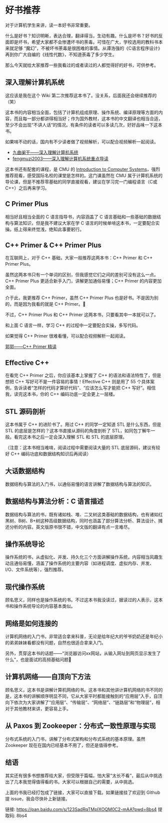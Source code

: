 # 好书推荐

对于计算机学生来讲，读一本好书非常重要。

什么是好书？知识明晰，表达合理，翻译得当，生动有趣。什么是坏书？好书的反面即是坏书，希望大家都不会惨遭坏书的荼毒。可惜在广大，学校选用的教科书本来就足够 “魔幻”，不被坏书荼毒是很困难的事情。从谭浩强的《C语言程序设计》再到你广大自编的《线性代数》，不知道荼毒了多少学生。

那么今天就给大家推荐一些我看过的或者读过的人都觉得好的好书，可供参考。

## 深入理解计算机系统

这应该是我在这个 Wiki 第二次推荐这本书了。没关系，后面我还会继续推荐的（笑）

这本书的内容相当全面，包括了计算机组成原理、操作系统、编译原理等方面的内容，而且每一部分都讲得相当好；作为国外教材，这本书的中文翻译也相当合适，至少不会出现“不讲人话”的情况。有条件的读者可以多读几次，好好品味一下这本书。

如果啃不动的话，国内有不少读者做了视频解析，可以配合视频解析一起阅读。

+ [九曲阑干——深入理解计算机系统](https://www.bilibili.com/video/BV1cD4y1D7uR/)
+ [fengmuzi2003——深入理解计算机系统重点导读](https://www.bilibili.com/video/BV1RK4y1R7Kf/)

这本书还有配套的课程，是 CMU 的 [Introduction to Computer Systems](https://www.bilibili.com/video/BV1iW411d7hd/)，强烈推荐观看，感受国际名校的课堂是怎样的。这门课虽然在 CMU 属于计算机系统的导论课，但是不推荐零基础的同学直接观看，建议在学习完一门编程语言（C或C++）之后再来学习。

## C Primer Plus

相当好且相当全面的 C 语言指导书，内容涵盖了 C 语言基础和一些基础的数据结构与算法知识，但是我不建议大家在学 C 语言的时候单啃这本书，一定要配合实操。纸上得来终觉浅，绝知此事要躬行。

## C++ Primer & C++ Primer Plus

在互联网上，对于 C++ 基础，大家一般推荐这两本书：C++ Primer 和 C++ Primer Plus。

虽然这两本书只有一个单词的区别，但我感觉它们之间的差别可没有这么一点。C++ Primer Plus 更适合新手入门，讲解更加通俗易懂；C++ Primer 的内容更加全面。

介于此，我更推荐 C++ Primer，虽然 C++ Primer Plus 也是好书。不是因为别的，而是因为我看的就是 C++ Primer。🤣

不过，C++ Primer Plus 和 C++ Primer 这两本书，只要看其中一本就可以了。

和上面 C 语言一样，学习 C++ 的过程中一定要配合实操，多写代码。

如果觉得 C++ Primer 很难看懂，可以配合视频解析一起阅读。

[郭郭——C++ Primer 精读](https://www.bilibili.com/video/BV1B8411K71w)

## Effective C++

在看完 C++ Primer 之后，你应该基本上掌握了 C++ 的语法和语法特性了，但是想把 C++ 写好可不是一件容易的事情！Effective C++ 则是用了 55 个具体案例，告诉读者“怎样的代码才算好代码”、“应该怎么写才能把 C++ 写好”。相信我，读完这本书，你的 C++ 编码功底一定会更上一层楼。

## STL 源码剖析

这本书属于 C++ 的进阶书了。用过 C++ 的同学一定知道 STL 是什么东西，但是 STL 的底层是怎样的？这本书直接从源码的角度剖析了 STL，如同包丁解牛一般。看完这本书之后一定会深入理解 STL 和 STL 的底层原理。

（注意：这本书相当难啃，阅读过程中需要阅读大量的 STL 底层源码，建议有较好 C++ 编码功底和数据结构知识后再阅读）

## 大话数据结构

数据结构与算法的入门书，以通俗易懂的语言讲解了数据结构与算法的知识。

## 数据结构与算法分析：C 语言描述

数据结构与算法的书，既有诸如栈、堆、二叉树这类基础的数据结构，也有诸如红黑树、B树、B+树这种高级数据结构，同时也涵盖了部分算法分析、算法设计、摊还分析的内容。英文版原书很不错，中文版的翻译有点一言难尽。

## 操作系统导论

操作系统的书，从虚拟化、并发、持久化三个方面讲解操作系统，内容相当风趣生动且通俗易懂，涵盖了操作系统的主要内容（如进程调度、虚拟内存、并发、I/O、文件系统等），强烈推荐。

## 现代操作系统

顾名思义，同样也是操作系统的书。不过这本书我没读过，据读过的人表示，这本书和操作系统导论的内容基本类似。

## 网络是如何连接的

计算机网络的入门书，非常适合拿来科普，无论是给年纪大的爷爷奶奶还是年纪小的弟弟妹妹看都没有问题，自然也很适合拿来入门。

另外，贯穿这本书的话题——“浏览器访问xx网站，从输入网址到网页显示发生了什么”，也是面试的高频基础问题🤣

## 计算机网络——自顶向下方法

顾名思义，这本书是讲解计算机网络的书。这本书和其他讲计算机网络的书不同的是，这本书的讲解顺序明显不同，它从大家平时都能接触到的“应用层”入手，自顶向下依次为大家讲解了“应用层”、“传输层”、“网络层”、“链路层”和“物理层”，相对于其他教材来讲，更容易上手。

## 从 Paxos 到 Zookeeper：分布式一致性原理与实现

分布式系统的入门书，讲解了分布式架构和分布式系统的基本原理。虽然 Zookeeper 现在在国内已经基本不用了，但还是值得参考。

## 结语

其实还有很多书想推荐给大家，但受限于篇幅，怕大家“太长不看”，最后从中挑选出了几本我觉得值得看的书。大家可以根据自己的需要，从中挑选。

上面的书我已经打包成了链接，大家可以直接下载。如果链接挂了欢迎到 Github 提 issue，我会尽快补上新链接。

链接: https://pan.baidu.com/s/123SadRqTMpIXOQM0C2-mAA?pwd=8bs4 提取码: 8bs4
